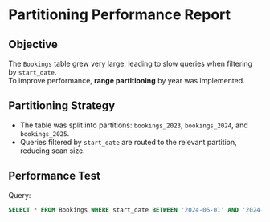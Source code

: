 # Partitioning Performance Report

## Objective
The `Bookings` table grew very large, leading to slow queries when filtering by `start_date`.  
To improve performance, **range partitioning** by year was implemented.

## Partitioning Strategy
- The table was split into partitions: `bookings_2023`, `bookings_2024`, and `bookings_2025`.
- Queries filtered by `start_date` are routed to the relevant partition, reducing scan size.

## Performance Test
Query: 
```sql
SELECT * FROM Bookings WHERE start_date BETWEEN '2024-06-01' AND '2024-06-30';

